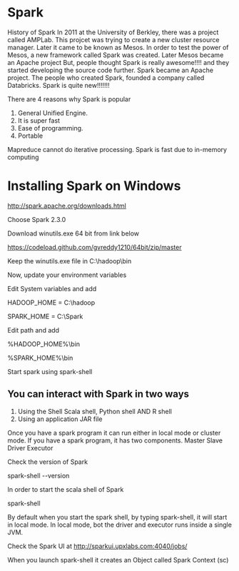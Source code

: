 Spark
==========================
History of Spark
In 2011 at the University of Berkley, there was a project called AMPLab. This projcet was trying to create a new cluster resource manager. Later it came to be known as Mesos. In order to test the power of Mesos, a new framework called Spark was created.
Later Mesos became an Apache project
But, people thought Spark is really awesome!!!! and they started developing the source code further. Spark became an Apache project.
The people who created Spark, founded a company called Databricks.
Spark is quite new!!!!!!!

There are 4 reasons why Spark is popular
1. General Unified Engine.
2. It is super fast 
3. Ease of programming.
4. Portable

Mapreduce cannot do iterative processing.
Spark is fast due to in-memory computing

Installing Spark on Windows
===========================
http://spark.apache.org/downloads.html

Choose Spark 2.3.0

Download winutils.exe 64 bit from link below

https://codeload.github.com/gvreddy1210/64bit/zip/master

Keep the winutils.exe file in  C:\hadoop\bin

Now, update your environment variables

Edit System variables  and add 

HADOOP_HOME = C:\hadoop

SPARK_HOME = C:\Spark

Edit path and add 

%HADOOP_HOME%\bin

%SPARK_HOME%\bin

Start spark using spark-shell

You can interact with Spark in two ways
---------------------------------------
1. Using the Shell
  Scala shell, Python shell AND R shell
2. Using an application JAR file

Once you have a spark program it can run either in local mode or cluster mode.
If you have a spark program, it has two components.
Master                            Slave
Driver                            Executor

Check the version of Spark

spark-shell --version

In order to start the scala shell of Spark

spark-shell

By default when you start the spark shell, by typing spark-shell, it will start in local mode. In local mode, bot the driver and executor runs inside a single JVM.

Check the Spark UI at http://sparkui.upxlabs.com:4040/jobs/

When you launch spark-shell it creates an Object called Spark Context (sc)




